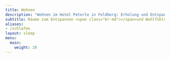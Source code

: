 ```yaml
---
title: Wohnen
description: "Wohnen im Hotel Peterle in Feldberg: Erholung und Entspannung in schönen Zimmern mit besonderen Ausstattungsmerkmalen."
subtitle: Räume zum Entspannen <span class="br-md"></span>und Wohlfühlen.
aliases:
- /schlafen
layout: sleep
menu:
  main:
    weight: 20
---
```

